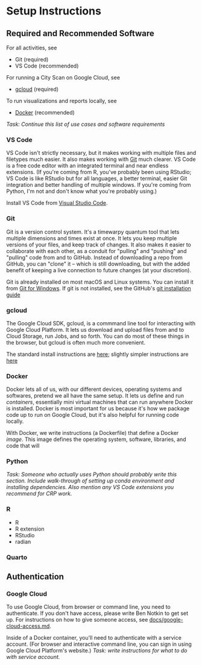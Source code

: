 # Setup Instructions 

## Required and Recommended Software

For all activities, see
- Git (required)
- VS Code (recommended)

For running a City Scan on Google Cloud, see
- [gcloud](#gcloud) (required)

To run visualizations and reports locally, see
- [Docker](#docker) (recommended)

_Task: Continue this list of use cases and software requirements_

### VS Code

VS Code isn't strictly necessary, but it makes working with multiple files and filetypes much easier. It also makes working with [Git](#git) much clearer. VS Code is a free code editor with an integrated terminal and near endless extensions. (If you're coming from R, you've probably been using RStudio; VS Code is like RStudio but for all languages, a better terminal, easier Git integration and better handling of multiple windows. If you're coming from Python, I'm not and don't know what you're probably using.)

Install VS Code from [Visual Studio Code](https://code.visualstudio.com/Download).

### Git

Git is a version control system. It's a timewarpy quantum tool that lets multiple dimensions and times exist at once. It lets you keep multiple versions of your files, and keep track of changes. It also makes it easier to collaborate with each other, as a conduit for "pulling" and "pushing" and "pulling" code from and to GitHub. Instead of downloading a repo from GitHub, you can "clone" it – which is still downloading, but with the added benefit of keeping a live connection to future changes (at your discretion).

Git is already installed on most macOS and Linux systems. You can install it from [Git for Windows](https://gitforwindows.org/). If git is not installed, see the GitHub's [git installation guide](https://github.com/git-guides/install-git)

### gcloud

The Google Cloud SDK, gcloud, is a commmand line tool for interacting with Google Cloud Platform. It lets us download and upload files from and to Cloud Storage, run Jobs, and so forth. You can do most of these things in the browser, but gcloud is often much more convenient.

The standard install instructions are [here](https://cloud.google.com/sdk/docs/install); slightly simpler instructions are [here](https://cloud.google.com/sdk/docs/downloads-interactive)

### Docker

Docker lets all of us, with our different devices, operating systems and softwares, pretend we all have the same setup. It lets us define and run *containers*, essentially mini virtual machines that can run anywhere Docker is installed. Docker is most important for us because it's how we package code up to run on Google Cloud, but it's also helpful for running code locally.

With Docker, we write instructions (a Dockerfile) that define a Docker *image*. This image defines the operating system, software, libraries, and code that will 

### Python

_Task: Someone who actually uses Python should probably write this section. Include walk-through of setting up conda environment and installing dependencies. Also mention any VS Code extensions you recommend for CRP work._

### R

- R
- R extension
- RStudio
- radian


### Quarto


## Authentication

### Google Cloud

To use Google Cloud, from browser or command line, you need to authenticate. If you don't have access, please write Ben Notkin to get set up. For instructions on how to give someone access, see [docs/google-cloud-access.md](docs/google-cloud-access.md).

Inside of a Docker container, you'll need to authenticate with a service account. (For browser and interactive command line, you can sign in using Google Cloud Platform's website.) _Task: write instructions for what to do with service account._